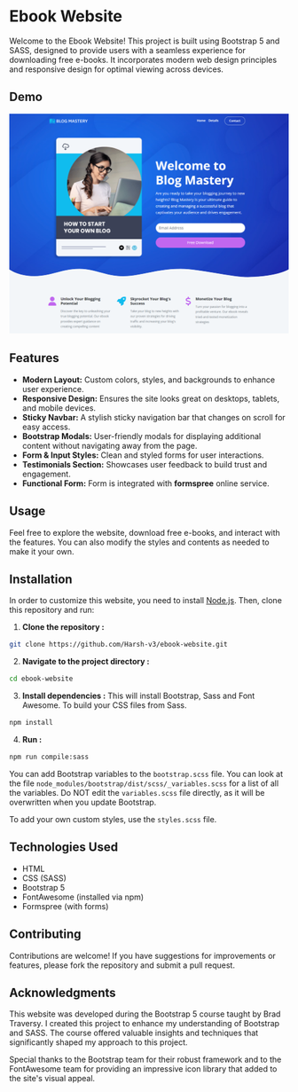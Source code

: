 # Ebook Website

Welcome to the Ebook Website! This project is built using Bootstrap 5 and SASS, designed to provide users with a seamless experience for downloading free e-books. It incorporates modern web design principles and responsive design for optimal viewing across devices.

## Demo
<img src="src/images/screen.png"  />

## Features

- **Modern Layout:** Custom colors, styles, and backgrounds to enhance user experience.
- **Responsive Design:** Ensures the site looks great on desktops, tablets, and mobile devices.
- **Sticky Navbar:** A stylish sticky navigation bar that changes on scroll for easy access.
- **Bootstrap Modals:** User-friendly modals for displaying additional content without navigating away from the page.
- **Form & Input Styles:** Clean and styled forms for user interactions.
- **Testimonials Section:** Showcases user feedback to build trust and engagement.
- **Functional Form:** Form is integrated with **formspree** online service.

## Usage

Feel free to explore the website, download free e-books, and interact with the features. You can also modify the styles and contents as needed to make it your own.

## Installation

In order to customize this website, you need to install [Node.js](https://nodejs.org/en/). Then, clone this repository and run:

1. **Clone the repository :**
  ```bash
  git clone https://github.com/Harsh-v3/ebook-website.git
  ```
2. **Navigate to the project directory :**
  ```bash
  cd ebook-website
  ```
3. **Install dependencies :** 
This will install Bootstrap, Sass and Font Awesome. To build your CSS files from Sass.
  ```bash
  npm install
  ```
4. **Run :**
  ```bash
  npm run compile:sass
  ```

You can add Bootstrap variables to the `bootstrap.scss` file. You can look at the file `node_modules/bootstrap/dist/scss/_variables.scss` for a list of all the variables. Do NOT edit the `variables.scss` file directly, as it will be overwritten when you update Bootstrap.

To add your own custom styles, use the `styles.scss` file.

## Technologies Used

- HTML
- CSS (SASS)
- Bootstrap 5
- FontAwesome (installed via npm)
- Formspree (with forms)

## Contributing

Contributions are welcome! If you have suggestions for improvements or features, please fork the repository and submit a pull request.

## Acknowledgments

This website was developed during the Bootstrap 5 course taught by Brad Traversy. I created this project to enhance my understanding of Bootstrap and SASS. The course offered valuable insights and techniques that significantly shaped my approach to this project.

Special thanks to the Bootstrap team for their robust framework and to the FontAwesome team for providing an impressive icon library that added to the site's visual appeal.
